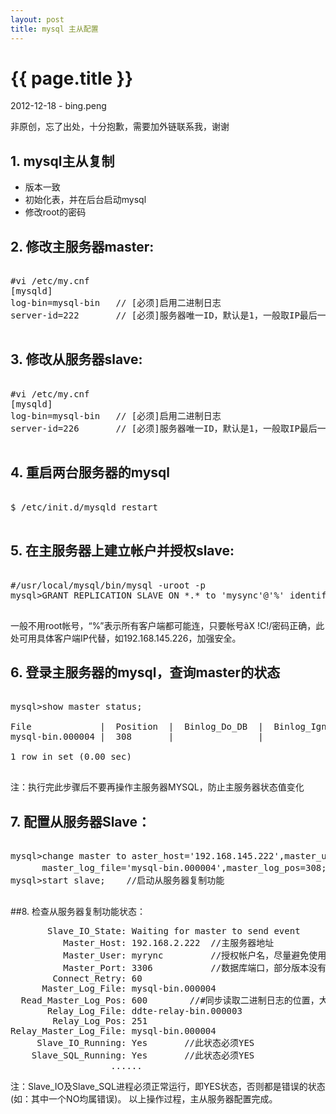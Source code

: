 ```yaml
---
layout: post
title: mysql 主从配置
---
```


{{ page.title }}
================

<p class="meta">2012-12-18 - bing.peng</p>

<p class="note">非原创，忘了出处，十分抱歉，需要加外链联系我，谢谢</p>

## 1. mysql主从复制

* 版本一致
* 初始化表，并在后台启动mysql
* 修改root的密码


## 2. 修改主服务器master:

<pre class="terminal">

#vi /etc/my.cnf
[mysqld]
log-bin=mysql-bin   // [必须]启用二进制日志
server-id=222       // [必须]服务器唯一ID，默认是1，一般取IP最后一段

</pre>


## 3. 修改从服务器slave:

<pre class="terminal">

#vi /etc/my.cnf
[mysqld]
log-bin=mysql-bin   // [必须]启用二进制日志
server-id=226       // [必须]服务器唯一ID，默认是1，一般取IP最后一段

</pre>


## 4. 重启两台服务器的mysql

<pre class="terminal">

$ /etc/init.d/mysqld restart

</pre>


## 5. 在主服务器上建立帐户并授权slave:

<pre class="terminal">

#/usr/local/mysql/bin/mysql -uroot -p
mysql>GRANT REPLICATION SLAVE ON *.* to 'mysync'@'%' identified by 'q123456';

</pre>

一般不用root帐号，“%”表示所有客户端都可能连，只要帐号ãX !C!/密码正确，此处可用具体客户端IP代替，如192.168.145.226，加强安全。


## 6. 登录主服务器的mysql，查询master的状态

<pre class="terminal">

mysql>show master status;

File             |  Position  |  Binlog_Do_DB  |  Binlog_Ignore_DB
mysql-bin.000004 |  308       |                | 

1 row in set (0.00 sec)

</pre>

注：执行完此步骤后不要再操作主服务器MYSQL，防止主服务器状态值变化


## 7. 配置从服务器Slave：

<pre class="terminal">

mysql>change master to aster_host='192.168.145.222',master_user='tb',master_password='q123456',
      master_log_file='mysql-bin.000004',master_log_pos=308;   //注意不要断开，“308”无单引号
mysql>start slave;    //启动从服务器复制功能

</pre>


##8. 检查从服务器复制功能状态：

<pre class="terminal">
       Slave_IO_State: Waiting for master to send event
          Master_Host: 192.168.2.222  //主服务器地址
          Master_User: myrync         //授权帐户名，尽量避免使用root
          Master_Port: 3306           //数据库端口，部分版本没有此行
        Connect_Retry: 60
      Master_Log_File: mysql-bin.000004
  Read_Master_Log_Pos: 600        //#同步读取二进制日志的位置，大于等于>=Exec_Master_Log_Pos
       Relay_Log_File: ddte-relay-bin.000003
        Relay_Log_Pos: 251
Relay_Master_Log_File: mysql-bin.000004
     Slave_IO_Running: Yes       //此状态必须YES
    Slave_SQL_Running: Yes       //此状态必须YES
                   ......
</pre>

注：Slave_IO及Slave_SQL进程必须正常运行，即YES状态，否则都是错误的状态(如：其中一个NO均属错误)。
以上操作过程，主从服务器配置完成。

